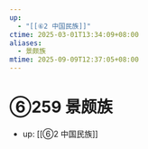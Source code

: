 ```yaml
---
up:
  - "[[⑥2 中国民族]]"
ctime: 2025-03-01T13:34:09+08:00
aliases:
  - 景颇族
mtime: 2025-09-09T12:37:05+08:00
---
```


# ⑥259 景颇族

- up: [[⑥2 中国民族]]
